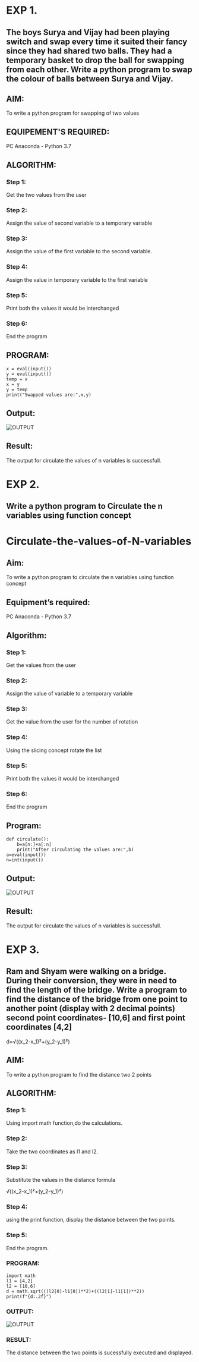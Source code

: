 # EXP 1. 
## The boys Surya and Vijay had been playing switch and swap every time it suited their fancy since they had shared two balls. They had a temporary basket to drop the ball for swapping from each other. Write a python program to swap the colour of balls between Surya and Vijay.

## AIM:
To write a python program for swapping of two values
## EQUIPEMENT'S REQUIRED: 
PC
Anaconda - Python 3.7
## ALGORITHM: 
### Step 1:
Get the two values from the user
### Step 2: 
Assign the value of second variable to a temporary variable 
### Step 3: 
Assign the value of the first variable to the second variable.
### Step 4:  
Assign the value in temporary variable to the first variable
### Step 5: 
Print both the values it would be interchanged
### Step 6: 
End the program
## PROGRAM:

```
x = eval(input())
y = eval(input())
temp = x
x = y
y = temp
print("Swapped values are:",x,y)
```
## Output:
![OUTPUT](./images/FILENAME.png)


## Result:
The output for circulate the values of n variables is successfull.


# EXP 2.

## Write a python program to Circulate the n variables using function concept

# Circulate-the-values-of-N-variables
## Aim:
To write a python program to circulate the n variables using function concept
## Equipment’s required:
PC
Anaconda - Python 3.7
## Algorithm: 
### Step 1: 
Get the values from the user
### Step 2: 
Assign the value of variable to a temporary variable
### Step 3: 
Get the value from the user for the number of rotation
### Step 4: 
Using the slicing concept rotate the list

### Step 5: 
Print both the values it would be interchanged
### Step 6: 
End the program
## Program:

```
def circulate():
    b=a[n:]+a[:n]
    print("After circulating the values are:",b)
a=eval(input())
n=int(input())
```

## Output:
![OUTPUT](./images/FILENAME2.png)


## Result:
The output for circulate the values of n variables is successfull.



# EXP 3.

## Ram and Shyam were walking on a bridge. During their conversion, they were in need to find the length of the bridge. Write a program to find the distance of the bridge from one point to another point (display with 2 decimal points) second point coordinates- [10,6] and first point coordinates [4,2]

d=√((x_2-x_1)²+(y_2-y_1)²) 

## AIM:
To write a python program to find the distance two 2 points
## ALGORITHM:
### Step 1: 
Using import math function,do the calculations.
### Step 2: 
Take the two coordinates as l1 and l2.
### Step 3: 
Substitute the values in the distance formula

√((x_2-x_1)²+(y_2-y_1)²)

### Step 4: 
using the print function, display the distance between the two points.
### Step 5: 
End the program.
### PROGRAM:

```
import math 
l1 = [4,2]
l2 = [10,6]
d = math.sqrt(((l2[0]-l1[0])**2)+((l2[1]-l1[1])**2))
print(f"{d:.2f}")
```

### OUTPUT:
![OUTPUT](./images/FILENAME3.png)

### RESULT:
The distance between the two points is sucessfully executed and displayed.





